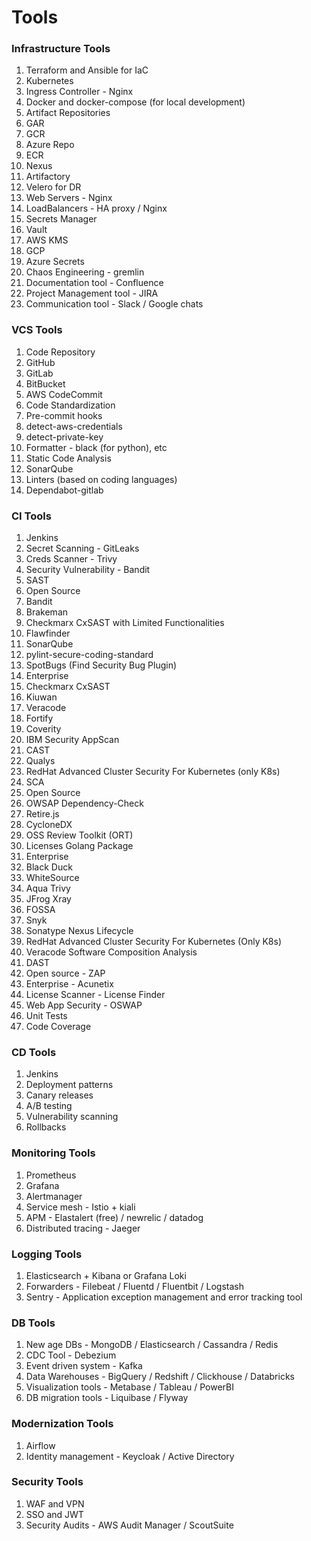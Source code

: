 # Tools

### Infrastructure Tools

1. Terraform and Ansible for IaC
2. Kubernetes
1. Ingress Controller - Nginx
3. Docker and docker-compose (for local development)
4. Artifact Repositories
1. GAR
2. GCR
3. Azure Repo
4. ECR
5. Nexus
6. Artifactory
5. Velero for DR
6. Web Servers - Nginx
7. LoadBalancers - HA proxy / Nginx
8. Secrets Manager
1. Vault
2. AWS KMS
3. GCP
4. Azure Secrets
9. Chaos Engineering - gremlin
10. Documentation tool - Confluence
11. Project Management tool - JIRA
12. Communication tool - Slack / Google chats

### VCS Tools

1. Code Repository
1. GitHub
2. GitLab
3. BitBucket
4. AWS CodeCommit
2. Code Standardization
3. Pre-commit hooks
1. detect-aws-credentials
2. detect-private-key
4. Formatter - black (for python), etc
5. Static Code Analysis
1. SonarQube
6. Linters (based on coding languages)
7. Dependabot-gitlab

### CI Tools

1. Jenkins
2. Secret Scanning - GitLeaks
3. Creds Scanner - Trivy
4. Security Vulnerability - Bandit
5. SAST
1. Open Source
1. Bandit
2. Brakeman
3. Checkmarx CxSAST with Limited Functionalities
4. Flawfinder
5. SonarQube
6. pylint-secure-coding-standard
7. SpotBugs (Find Security Bug Plugin)
2. Enterprise
1. Checkmarx CxSAST
2. Kiuwan
3. Veracode
4. Fortify
5. Coverity
6. IBM Security AppScan
7. CAST
8. Qualys
9. RedHat Advanced Cluster Security For Kubernetes (only K8s)
6. SCA
1. Open Source
1. OWSAP Dependency-Check
2. Retire.js
3. CycloneDX
4. OSS Review Toolkit (ORT)
5. Licenses Golang Package
2. Enterprise
1. Black Duck
2. WhiteSource
3. Aqua Trivy
4. JFrog Xray
5. FOSSA
6. Snyk
7. Sonatype Nexus Lifecycle
8. RedHat Advanced Cluster Security For Kubernetes (Only K8s)
9. Veracode Software Composition Analysis
7. DAST
1. Open source - ZAP
2. Enterprise - Acunetix
8. License Scanner - License Finder
9. Web App Security - OSWAP
10. Unit Tests
11. Code Coverage

### CD Tools

1. Jenkins
2. Deployment patterns
1. Canary releases
2. A/B testing
3. Vulnerability scanning
4. Rollbacks

### Monitoring Tools

1. Prometheus
2. Grafana
3. Alertmanager
4. Service mesh - Istio + kiali
5. APM - Elastalert (free) / newrelic / datadog
6. Distributed tracing - Jaeger

### Logging Tools

1. Elasticsearch + Kibana or Grafana Loki
2. Forwarders - Filebeat / Fluentd / Fluentbit / Logstash
3. Sentry - Application exception management and error tracking tool

### DB Tools

1. New age DBs - MongoDB / Elasticsearch / Cassandra / Redis
2. CDC Tool - Debezium
3. Event driven system - Kafka
4. Data Warehouses - BigQuery / Redshift / Clickhouse / Databricks
5. Visualization tools - Metabase / Tableau / PowerBI
6. DB migration tools - Liquibase / Flyway

### Modernization Tools

1. Airflow
2. Identity management - Keycloak / Active Directory

### Security Tools

1. WAF and VPN
2. SSO and JWT
3. Security Audits - AWS Audit Manager / ScoutSuite
